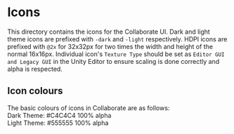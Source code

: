 # Icons
This directory contains the icons for the Collaborate UI.
Dark and light theme icons are prefixed with `-dark` and `-light` respectively.
HDPI icons are prefixed with `@2x` for 32x32px for two times the width and height of the normal 16x16px.
Individual icon's `Texture Type` should be set as `Editor GUI and Legacy GUI` in the Unity Editor to ensure scaling is done correctly and alpha is respected.

## Icon colours
The basic colours of icons in Collaborate are as follows:\
Dark Theme: #C4C4C4 100% alpha\
Light Theme: #555555 100% alpha
